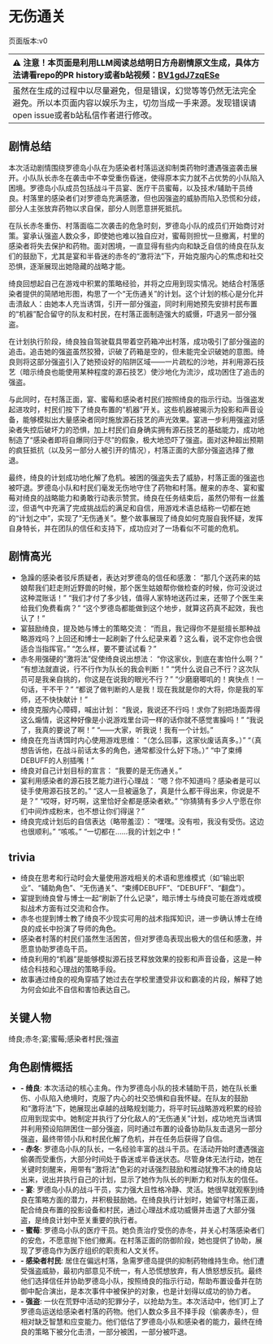 # 无伤通关
页面版本:v0
 

| :warning: 注意！本页面是利用LLM阅读总结明日方舟剧情原文生成，具体方法请看repo的PR history或者b站视频：[BV1gdJ7zqESe](https://www.bilibili.com/video/BV1gdJ7zqESe/)         |
|:----------------------------|
| 虽然在生成的过程中以尽量避免，但是错误，幻觉等等仍然无法完全避免。所以本页面内容以娱乐为主，切勿当成一手来源。发现错误请open issue或者b站私信作者进行修改。|



## 剧情总结
本次活动剧情围绕罗德岛小队在为感染者村落运送抑制类药物时遭遇强盗袭击展开。小队队长赤冬在袭击中不幸受重伤昏迷，使得原本实力就不占优势的小队陷入困境。罗德岛小队成员包括战斗干员宴、医疗干员蜜莓，以及技术/辅助干员绮良。村落里的感染者们对罗德岛充满感激，但也因强盗的威胁而陷入恐慌和分歧，部分人主张放弃药物以求自保，部分人则愿意拼死抵抗。

在队长赤冬重伤、村落面临二次袭击的危急时刻，罗德岛小队的成员们开始商讨对策。宴承认强盗人数众多，即使她也难以独自应对，蜜莓则担忧一旦撤离，村里的感染者将失去保护和药物。面对困境，一直显得有些内向和缺乏自信的绮良在队友们的鼓励下，尤其是宴和半昏迷的赤冬的“激将法”下，开始克服内心的焦虑和社交恐惧，逐渐展现出她隐藏的战略才能。

绮良回想起自己在游戏中积累的策略经验，并将之应用到现实情况。她结合村落感染者提供的简陋地形图，构思了一个“无伤通关”的计划。这个计划的核心是分化并击溃敌人：由她本人充当诱饵，引开一部分强盗，同时利用她预先安排村民布置的“机器”配合留守的队友和村民，在村落正面制造强大的威慑，吓退另一部分强盗。

在计划执行阶段，绮良独自驾驶载具带着空药箱冲出村落，成功吸引了部分强盗的追击。追击她的强盗虽然狡猾，识破了药箱是空的，但未能完全识破她的意图。绮良则将这部分强盗引入了她预设好的陷阱区域——一片疏松的沙地，并利用源石技艺（暗示绮良也能使用某种程度的源石技艺）使沙地化为流沙，成功困住了追击的强盗。

与此同时，在村落正面，宴、蜜莓和感染者村民们按照绮良的指示行动。当强盗发起进攻时，村民们按下了绮良布置的“机器”开关。这些机器被揭示为投影和声音设备，能够模拟出大量感染者同时施放源石技艺的声光效果。宴进一步利用强盗对感染者失控后破坏力的恐惧，加上村民们自身确实拥有源石技艺的基础能力，成功地制造了“感染者即将自爆同归于尽”的假象，极大地恐吓了强盗。面对这种超出预期的疯狂抵抗（以及另一部分人被引开的情况），村落正面的大部分强盗选择了撤退。

最终，绮良的计划成功地化解了危机。被困的强盗失去了威胁，村落正面的强盗也被吓退。罗德岛小队和村民们毫发无伤地守住了药物和村落。醒来的赤冬、宴和蜜莓对绮良的战略能力和勇敢行动表示赞赏。绮良在任务结束后，虽然仍带有一丝羞涩，但语气中充满了完成挑战后的满足和自信，用游戏术语总结称一切都在她的“计划之中”，实现了“无伤通关”。整个故事展现了绮良如何克服自我怀疑，发挥自身特长，并在团队的信任和支持下，成功应对了一场看似不可能的危机。
## 剧情高光
- 急躁的感染者驳斥质疑者，表达对罗德岛的信任和感激：
    “那几个送药来的姑娘帮我们赶走附近野兽的时候，那个医生姑娘帮你做检查的时候，你可没说过这种混账话！”
    “我们才付了多少钱，值得人家特地送药过来，还带了个医生来给我们免费看病？”
    “这个罗德岛都能做到这个地步，就算这药真不起效，我也认了！”
- 宴鼓励绮良，提及她与博士的策略交流：
    “而且，我记得你不是挺擅长那种战略游戏吗？上回还和博士一起刷新了什么纪录来着？这么看，说不定你也会很适合当指挥官。”
    “怎么样，要不要试试看？”
- 赤冬用强硬的“激将法”促使绮良说出想法：
    “你这家伙，到底在害怕什么啊？”
    “有想法就直说，行不行作为队长的我会判断！”
    “凭什么说自己不行？这次队员可是我亲自挑的，你这是在说我的眼光不行？”
    “少磨磨唧叽的！爽快点！一句话，干不干？”
    “都说了做判断的人是我！现在我就是你的大将，你是我的军师，还不快快献计！”
- 绮良克服内心障碍，喊出计划：
    “我说，我说还不行吗！求你了别把场面弄得这么煽情，说这种好像是小说游戏里台词一样的话你就不感觉害臊吗！”
    “我说了，我真的要说了啊！”
    “——大家，听我说！我有一个计划。”
- 绮良在充当诱饵时内心使用游戏思维：
    “（怎么回事，这家伙废话真多。）”
    “（真想告诉他，在战斗前话太多的角色，通常都没什么好下场。）”
    “中了束缚DEBUFF的人别插嘴！”
- 绮良对自己计划目标的宣言：
    “我要的是无伤通关。”
- 宴利用感染者的源石技艺能力进行心理战：
    “嗯？你不知道吗？感染者是可以徒手使用源石技艺的。”
    “这人一旦被逼急了，真是什么都干得出来，你说是不是？”
    “哎呀，好巧啊，这里恰好全都是感染者欸。”
    “你猜猜有多少人宁愿在你们中间炸成粉末，也不想让你们得逞？”
- 绮良完成计划后的自信表达（略带羞涩）：
    “嘿嘿。没有啦，我没有受伤。这边也很顺利。”
    “咳咳。”
    “一切都在......我的计划之中！”
## trivia
- 绮良在思考和行动时会大量使用游戏相关的术语和思维模式（如“输出职业”、“辅助角色”、“无伤通关”、“束缚DEBUFF”、“DEBUFF”、“翻盘”）。
- 宴提到绮良曾与博士一起“刷新了什么记录”，暗示博士与绮良可能在游戏或模拟战术方面有过交流和合作。
- 赤冬也提到博士教了绮良不少现实可用的战术指挥知识，进一步确认博士在绮良的成长中扮演了导师的角色。
- 感染者村落的村民们虽然生活困苦，但对罗德岛表现出极大的信任和感激，并愿意协助罗德岛干员。
- 绮良利用的“机器”是能够模拟源石技艺释放效果的投影和声音设备，这是一种结合科技和心理战的策略手段。
- 故事通过绮良的视角穿插了她过去在学校里遭受非议和霸凌的片段，解释了她为何会如此不自信和害怕表达自己。
## 关键人物
绮良;赤冬;宴;蜜莓;感染者村民;强盗
## 角色剧情概括
-   **- 绮良**: 本次活动的核心主角。作为罗德岛小队的技术辅助干员，她在队长重伤、小队陷入绝境时，克服了内心的社交恐惧和自我怀疑。在队友的鼓励和“激将法”下，她展现出卓越的战略规划能力，将平时玩战略游戏积累的经验应用到现实中。她制定并执行了分化敌人的“无伤通关”计划，成功地充当诱饵并利用预设陷阱困住一部分强盗，同时通过布置的设备协助队友击退另一部分强盗，最终带领小队和村民化解了危机，并在任务后获得了自信。
-   **- 赤冬**: 罗德岛小队的队长，一名经验丰富的战斗干员。在活动开始时遭遇强盗偷袭而受重伤，大部分时间处于昏迷或半昏迷状态。尽管身体无法行动，她在关键时刻醒来，用带有“激将法”色彩的对话强烈鼓励和推动犹豫不决的绮良站出来，说出并执行自己的计划，显示了她作为队长的判断力和对队友的信任。
-   **- 宴**: 罗德岛小队的战斗干员，实力强大且性格冷静、灵活。她很早就观察到绮良在策略方面的潜力，并积极鼓励她。在绮良执行计划时，她留守村落正面，配合绮良布置的投影设备和村民，通过心理战术成功威慑并击退了大部分强盗，是绮良计划中至关重要的执行者。
-   **- 蜜莓**: 罗德岛小队的医疗干员。她负责治疗受伤的赤冬，并关心村落感染者们的安危，不愿意抛下他们撤离。在村落正面的防御阶段，她也提供了协助，展现了罗德岛作为医疗组织的职责和人文关怀。
-   **- 感染者村民**: 居住在偏远村落，急需罗德岛提供的抑制药物维持生命。他们遭受强盗威胁，最初内部意见不统一，有人恐慌想放弃，有人愤怒想反抗。最终他们选择信任并协助罗德岛小队，按照绮良的指示行动，帮助布置设备并在防御中配合演出，是本次事件中被保护的对象，也是计划得以成功的协力者。
-   **- 强盗**: 一伙在荒野中活动的犯罪分子，以抢劫为生。本次活动中，他们盯上了罗德岛运送给感染者村落的药物。他们人数众多且不择手段（偷袭赤冬），但相对缺乏智慧和应变能力。他们低估了罗德岛小队和感染者的能力，最终在绮良的策略下被分化击溃，一部分被困，一部分被吓退。